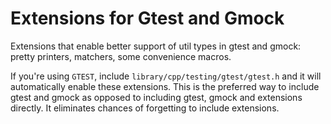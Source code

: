 # Extensions for Gtest and Gmock

Extensions that enable better support of util types in gtest and gmock: pretty printers, matchers, some convenience macros.

If you're using `GTEST`, include `library/cpp/testing/gtest/gtest.h` and it will automatically enable these extensions. This is the preferred way to include gtest and gmock as opposed to including gtest, gmock and extensions directly. It eliminates chances of forgetting to include extensions. 
